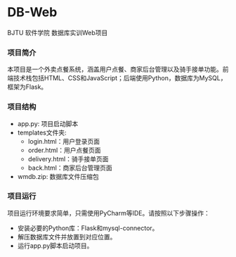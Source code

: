# DB-Web
BJTU 软件学院 数据库实训Web项目
### 项目简介
本项目是一个外卖点餐系统，涵盖用户点餐、商家后台管理以及骑手接单功能。前端技术栈包括HTML、CSS和JavaScript；后端使用Python，数据库为MySQL，框架为Flask。
### 项目结构
- app.py: 项目启动脚本
- templates文件夹:
  - login.html：用户登录页面
  - order.html：用户点餐页面
  - delivery.html：骑手接单页面
  - back.html：商家后台管理页面
- wmdb.zip: 数据库文件压缩包
### 项目运行
项目运行环境要求简单，只需使用PyCharm等IDE。请按照以下步骤操作：
- 安装必要的Python库：Flask和mysql-connector。
- 解压数据库文件并放置到对应位置。
- 运行app.py脚本启动项目。

